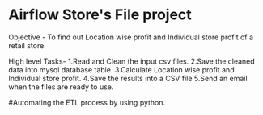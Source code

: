 # Airflow Store's File project 
Objective - To find out Location wise profit and Individual store profit of a retail store.

High level Tasks- 
1.Read and Clean the input csv files.
2.Save the cleaned data into mysql database table. 
3.Calculate Location wise profit and Individual store profit.
4.Save the results into a CSV file
5.Send an email when the files are ready to use. 

#Automating the ETL process by using python. 

